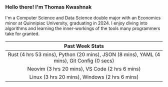 
### Hello there! I'm Thomas Kwashnak

I'm a Computer Science and Data Science double major with an Economics
minor at Quinnipiac University, graduating in 2024.
I enjoy diving into algorithms and learning the inner-workings of the tools
many programmers take for granted.

| Past Week Stats |
| :---: |
| Rust (4 hrs 53 mins), Python (20 mins), JSON (8 mins), YAML (4 mins), Git Config (0 secs) |
| Neovim (3 hrs 20 mins), VS Code (2 hrs 6 mins) |
| Linux (3 hrs 20 mins), Windows (2 hrs 6 mins) |

